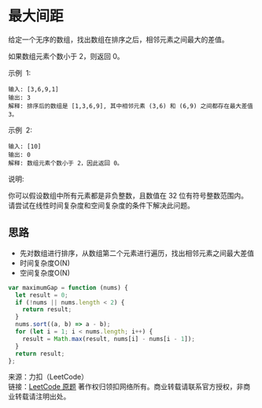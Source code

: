 # 最大间距

给定一个无序的数组，找出数组在排序之后，相邻元素之间最大的差值。

如果数组元素个数小于 2，则返回 0。

示例  1:

```text
输入: [3,6,9,1]
输出: 3
解释: 排序后的数组是 [1,3,6,9], 其中相邻元素 (3,6) 和 (6,9) 之间都存在最大差值 3。
```

示例  2:

```text
输入: [10]
输出: 0
解释: 数组元素个数小于 2，因此返回 0。
```

说明:

你可以假设数组中所有元素都是非负整数，且数值在 32 位有符号整数范围内。
请尝试在线性时间复杂度和空间复杂度的条件下解决此问题。

## 思路

* 先对数组进行排序，从数组第二个元素进行遍历，找出相邻元素之间最大差值
* 时间复杂度O(N)
* 空间复杂度O(N)

```js
var maximumGap = function (nums) {
  let result = 0;
  if (!nums || nums.length < 2) {
    return result;
  }
  nums.sort((a, b) => a - b);
  for (let i = 1; i < nums.length; i++) {
    result = Math.max(result, nums[i] - nums[i - 1]);
  }
  return result;
};
```

来源：力扣（LeetCode）  
链接：[LeetCode 原题](https://leetcode-cn.com/problems/maximum-gap)
著作权归领扣网络所有。商业转载请联系官方授权，非商业转载请注明出处。
